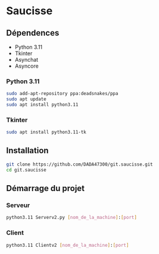 # Saucisse

## Dépendences

- Python 3.11
- Tkinter
- Asynchat
- Asyncore

### Python 3.11

```sh
sudo add-apt-repository ppa:deadsnakes/ppa
sudo apt update
sudo apt install python3.11
```

### Tkinter

```sh
sudo apt install python3.11-tk
```

## Installation


```sh
git clone https://github.com/DADA47300/git.saucisse.git
cd git.saucisse
```

## Démarrage du projet

### Serveur

```sh
python3.11 Serverv2.py [nom_de_la_machine]:[port]
```

### Client

```sh
python3.11 Clientv2 [nom_de_la_machine]:[port]
```